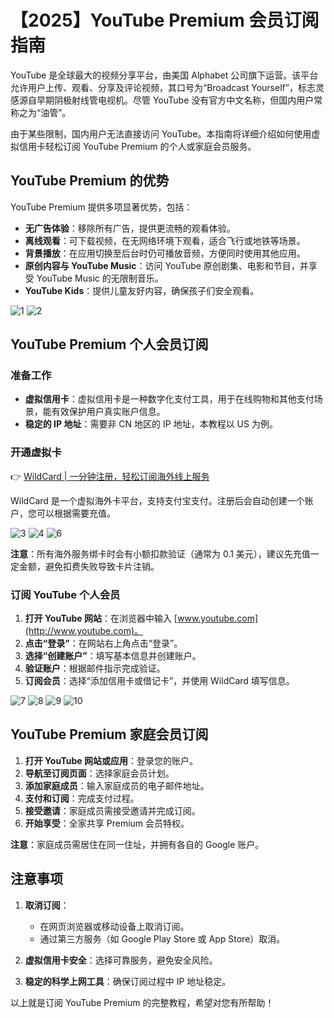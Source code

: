 # 【2025】YouTube Premium 会员订阅指南

YouTube 是全球最大的视频分享平台，由美国 Alphabet 公司旗下运营。该平台允许用户上传、观看、分享及评论视频，其口号为“Broadcast Yourself”，标志灵感源自早期阴极射线管电视机。尽管 YouTube 没有官方中文名称，但国内用户常称之为“油管”。

由于某些限制，国内用户无法直接访问 YouTube。本指南将详细介绍如何使用虚拟信用卡轻松订阅 YouTube Premium 的个人或家庭会员服务。

## YouTube Premium 的优势

YouTube Premium 提供多项显著优势，包括：

- **无广告体验**：移除所有广告，提供更流畅的观看体验。
- **离线观看**：可下载视频，在无网络环境下观看，适合飞行或地铁等场景。
- **背景播放**：在应用切换至后台时仍可播放音频，方便同时使用其他应用。
- **原创内容与 YouTube Music**：访问 YouTube 原创剧集、电影和节目，并享受 YouTube Music 的无限制音乐。
- **YouTube Kids**：提供儿童友好内容，确保孩子们安全观看。

 ![1](https://bbtdd.com/img/702786955.webp)
 ![2](https://bbtdd.com/img/76853715992052.webp)

## YouTube Premium 个人会员订阅

### 准备工作

- **虚拟信用卡**：虚拟信用卡是一种数字化支付工具，用于在线购物和其他支付场景，能有效保护用户真实账户信息。
- **稳定的 IP 地址**：需要非 CN 地区的 IP 地址，本教程以 US 为例。

### 开通虚拟卡

👉 [WildCard | 一分钟注册，轻松订阅海外线上服务](https://bbtdd.com/WildCard)

WildCard 是一个虚拟海外卡平台，支持支付宝支付。注册后会自动创建一个账户，您可以根据需要充值。

  ![3](https://bbtdd.com/img/5102289638042997.webp)
  ![4](https://bbtdd.com/img/538983361471.webp)
  ![6](https://bbtdd.com/img/775776552164539.webp)

**注意**：所有海外服务绑卡时会有小额扣款验证（通常为 0.1 美元），建议先充值一定金额，避免扣费失败导致卡片注销。

### 订阅 YouTube 个人会员

1. **打开 YouTube 网站**：在浏览器中输入 [www.youtube.com](http://www.youtube.com)。
2. **点击“登录”**：在网站右上角点击“登录”。
3. **选择“创建账户”**：填写基本信息并创建账户。
4. **验证账户**：根据邮件指示完成验证。
5. **订阅会员**：选择“添加信用卡或借记卡”，并使用 WildCard 填写信息。

  ![7](https://bbtdd.com/img/498799949269.webp)
  ![8](https://bbtdd.com/img/251741033.webp)
  ![9](https://bbtdd.com/img/05714541238.webp)
  ![10](https://bbtdd.com/img/415565807271171.webp)

## YouTube Premium 家庭会员订阅

1. **打开 YouTube 网站或应用**：登录您的账户。
2. **导航至订阅页面**：选择家庭会员计划。
3. **添加家庭成员**：输入家庭成员的电子邮件地址。
4. **支付和订阅**：完成支付过程。
5. **接受邀请**：家庭成员需接受邀请并完成订阅。
6. **开始享受**：全家共享 Premium 会员特权。

**注意**：家庭成员需居住在同一住址，并拥有各自的 Google 账户。

## 注意事项

1. **取消订阅**：
   - 在网页浏览器或移动设备上取消订阅。
   - 通过第三方服务（如 Google Play Store 或 App Store）取消。

2. **虚拟信用卡安全**：选择可靠服务，避免安全风险。

3. **稳定的科学上网工具**：确保订阅过程中 IP 地址稳定。

以上就是订阅 YouTube Premium 的完整教程，希望对您有所帮助！